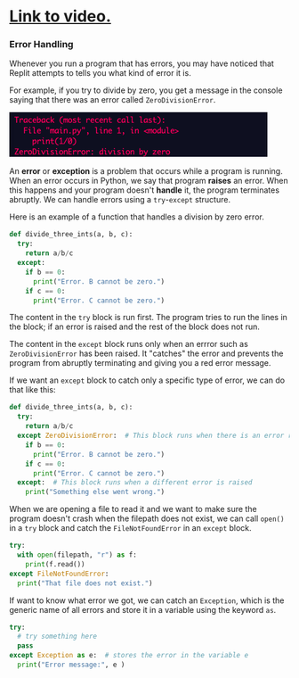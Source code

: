 # [Link to video.](https://www.youtube.com/watch?v=fV0BvXKIEco&list=PLVD25niNi0Bm4sxSLHOMjqB7ZTPb7Bjxf&index=18)

### Error Handling

Whenever you run a program that has errors, you may have noticed that Replit attempts to tells you what kind of error it is. 

For example, if you try to divide by zero, you get a message in the console saying that there was an error called `ZeroDivisionError`.

![](https://raw.githubusercontent.com/MissStrong/ICS3UE_Semester_2_2020-2021/main/Images/Zero_Division_Error.png)

An **error** or **exception** is a problem that occurs while a program is running. When an error occurs in Python, we say that program **raises** an error. When this happens and your program doesn't **handle** it, the program terminates abruptly. We can handle errors using a `try`-`except` structure.

Here is an example of a function that handles a division by zero error.

```python
def divide_three_ints(a, b, c):
  try:
    return a/b/c
  except:
    if b == 0:
      print("Error. B cannot be zero.")
    if c == 0:
      print("Error. C cannot be zero.")
```

The content in the `try` block is run first. The program tries to run the lines in the block; if an error is raised and the rest of the block does not run. 

The content in the `except` block runs only when an errror such as `ZeroDivisionError` has been raised. It "catches" the error and prevents the program from abruptly terminating and giving you a red error message.

If we want an `except` block to catch only a specific type of error, we can do that like this:

```python
def divide_three_ints(a, b, c):
  try:
    return a/b/c
  except ZeroDivisionError:  # This block runs when there is an error raised due to dividing by zero
    if b == 0:
      print("Error. B cannot be zero.")
    if c == 0:
      print("Error. C cannot be zero.")
  except:  # This block runs when a different error is raised
    print("Something else went wrong.")
```

When we are opening a file to read it and we want to make sure the program  doesn't crash when the filepath does not exist, we can call `open()` in a `try` block and catch the `FileNotFoundError` in an `except` block. 

```python
try:
  with open(filepath, "r") as f:
    print(f.read())
except FileNotFoundError:
  print("That file does not exist.")
```

If want to know what error we got, we can catch an `Exception`, which is the generic name of all errors and store it in a variable using the keyword `as`.

```python
try:
  # try something here
  pass
except Exception as e:  # stores the error in the variable e
  print("Error message:", e )
```
